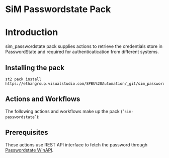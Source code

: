# SiM Passwordstate Pack

# Introduction
sim_passwordstate pack supplies actions to retrieve the credentials store in PasswordState and required for authenticatication from different systems.

## Installing the pack
````
st2 pack install https://ethangroup.visualstudio.com/SPBU%20Automation/_git/sim_passwordstate

````

## Actions and Workflows

The following actions and workflows make up the pack ("`sim-passwordstate`"):

## Prerequisites
These actions use REST API interface to fetch the password through [Passwordstate WinAPI](https://pwd.etest.systems/help/manuals/winapi/retrieving-a-password.html).
